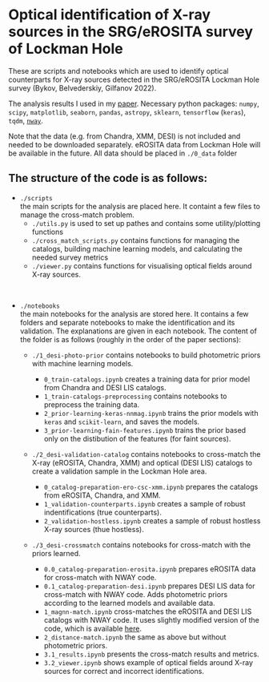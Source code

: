 # Optical identification of X-ray sources in the SRG/eROSITA survey of Lockman Hole


These are scripts and notebooks which are used to identify optical counterparts for X-ray sources detected in the SRG/eROSITA Lockman Hole survey (Bykov, Belvederskiy, Gilfanov 2022).

The analysis results I used in my [paper](). Necessary python packages: `numpy`, `scipy`, `matplotlib`, `seaborn`, `pandas`, `astropy`, `sklearn`, `tensorflow` (`keras`), `tqdm`, [`nway`](https://github.com/SergeiDBykov/nway).

Note that the data (e.g. from Chandra, XMM, DESI) is not included and needed to be downloaded separately. eROSITA data from Lockman Hole will be available in the future. All data should be placed in `./0_data` folder

## The structure of the code is as follows:

- `./scripts`  
  the main scripts for the analysis are placed here. It containt a few files to manage the cross-match problem.
    * `./utils.py` is used to set up pathes and contains some utility/plotting functions
    * `./cross_match_scripts.py` contains functions for managing the catalogs, building machine learning models,  and calculating the needed survey metrics
    * `./viewer.py` contains functions for visualising optical fields around X-ray sources.


<br>

- `./notebooks`  
  the main notebooks for the analysis are stored here. It contains a few folders and separate notebooks to make the identification and its validation. The explanations are given in each notebook.  The content of the folder is as follows (roughly in the order of the paper sections):
    * `./1_desi-photo-prior` contains notebooks to build photometric priors with machine learning models.
        * `0_train-catalogs.ipynb`  creates a training data for prior model from Chandra and DESI LIS catalogs.
        * `1_train-catalogs-preprocessing` contains notebooks to preprocess the training data.
        * `2_prior-learning-keras-nnmag.ipynb` trains the prior models with `keras` and `scikit-learn`, and saves the models.
        * `3_prior-learning-fain-features.ipynb` trains the prior based only on the distibution of the features (for faint sources).
    
    * `./2_desi-validation-catalog` contains notebooks to cross-match the X-ray (eROSITA, Chandra, XMM) and optical (DESI LIS) catalogs to create a validation sample in the Lockman Hole area.
        * `0_catalog-preparation-ero-csc-xmm.ipynb` prepares the catalogs from eROSITA, Chandra, and XMM.
        * `1_validation-counterparts.ipynb` creates a sample of robust indentifications (true counterparts).
        * `2_validation-hostless.ipynb` creates a sample of robust hostless X-ray sources (thue hostless).
    * `./3_desi-crossmatch` contains notebooks for cross-match with the priors learned.
        * `0.0_catalog-preparation-erosita.ipynb` prepares eROSITA data for cross-match with NWAY code.
        * `0.1_catalog-preparation-desi.ipynb` prepares DESI LIS data for cross-match with NWAY code. Adds photometric priors according to the learned models and available data. 
        * `1_magnn-match.ipynb` cross-matches the eROSITA and DESI LIS catalogs with NWAY code. It uses slightly modified version of the code, which is available [here](https://github.com/SergeiDBykov/nway).
        * `2_distance-match.ipynb` the same as above but without photometric priors.
        * `3.1_results.ipynb` presents the cross-match results and metrics. 
        * `3.2_viewer.ipynb` shows example of optical fields around X-ray sources for correct and incorrect identifications.


